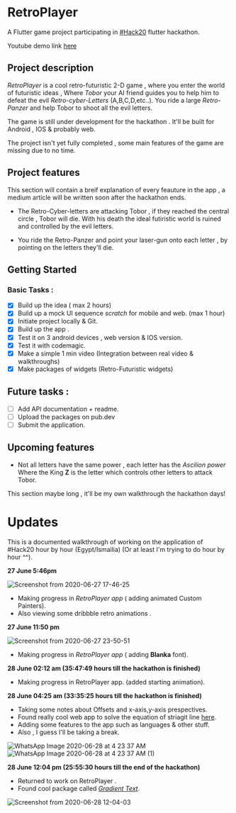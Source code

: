 # RetroPlayer

A Flutter game project participating in [#Hack20](https://flutterhackathon.com/#/) flutter hackathon.

Youtube demo link [here](https://youtu.be/zgTaa--_svc)

## Project description 
*RetroPlayer* is a cool retro-futuristic 2-D game , where you enter the world of futuristic ideas , Where *Tobor* your AI friend guides you to help him to defeat the evil *Retro-cyber-Letters* (A,B,C,D,etc..).
You ride a large *Retro-Panzer* and help Tobor to shoot all the evil letters.

The game is still under development for the hackathon . It'll be built for Android , IOS & probably web. 

The project isn't yet fully completed , some main features of the game are missing due to no time.

## Project features 

This section will contain a breif explanation of every feauture in the app , a medium article will be written soon after the hackathon ends.

- The Retro-Cyber-letters are attacking Tobor , if they reached the central circle , Tobor will die. With his death the ideal futiristic world is ruined and controlled by the evil letters.

- You ride the Retro-Panzer and point your laser-gun onto each letter , by pointing on the letters they'll die.


## Getting Started

### Basic Tasks : 
- [x] Build up the idea ( max 2 hours) 
- [x] Build up a mock UI sequence *scratch* for mobile and web. (max 1 hour) 
- [x] Initiate project locally & Git.
- [x] Build up the app .
- [x] Test it on 3 android devices , web version & IOS version. 
- [x] Test it with codemagic.
- [x] Make a simple 1 min video (Integration between real video & walkthroughs) 
- [x] Make packages of widgets (Retro-Futuristic widgets)

## Future tasks :
- [ ] Add API documentation + readme.
- [ ] Upload the packages on pub.dev
- [ ] Submit the application.

## Upcoming features 
- Not all letters have the same power , each letter has the *Ascilion power* Where the King **Z** is the letter which controls other letters to attack Tobor.

This section maybe long , it'll be my own walkthrough the hackathon days!

# Updates 

This is a documented walkthrough of working on the application of #Hack20 hour by hour (Egypt/Ismailia) (Or at least I'm trying to do hour by hour ^^).

**27 June 5:46pm** 

![Screenshot from 2020-06-27 17-46-25](https://user-images.githubusercontent.com/50237142/85934609-5d444c00-b8e5-11ea-8fc4-842695f8721d.png)
- Making progress in *RetroPlayer app* ( adding animated Custom Painters).
- Also viewing some dribbble retro animations .

**27 June 11:50 pm**

![Screenshot from 2020-06-27 23-50-51](https://user-images.githubusercontent.com/50237142/85934592-08083a80-b8e5-11ea-940a-172c00ecae99.png)

- Making progress in *RetroPlayer app* ( adding **Blanka** font).

**28 June 02:12 am (35:47:49 hours till the hackathon is finished)** 

- Making progress in RetroPlayer app. (added starting animation).

**28 June 04:25 am (33:35:25 hours till the hackathon is finished)** 

- Taking some notes about Offsets and x-axis,y-axis prespectives.
- Found really cool web app to solve the equation of striagit line [here](http://www.webmath.com/equline1.html).
- Adding some features to the app such as languages & other stuff. 
- Also , I guess I'll be taking a break.

![WhatsApp Image 2020-06-28 at 4 23 37 AM](https://user-images.githubusercontent.com/50237142/85936088-75bd6200-b8f7-11ea-9ac8-dc7aeb032e81.jpeg)
![WhatsApp Image 2020-06-28 at 4 23 37 AM (1)](https://user-images.githubusercontent.com/50237142/85936089-7655f880-b8f7-11ea-83ca-6da94d1938c6.jpeg)

**28 June 12:04 pm (25:55:30 hours till the end of the hackathon)**

- Returned to work on RetroPlayer .
- Found cool package called [*Gradient Text*](https://pub.dev/packages/gradient_text).

![Screenshot from 2020-06-28 12-04-03](https://user-images.githubusercontent.com/50237142/85944538-c2289200-b937-11ea-8716-7900a3656718.png)
